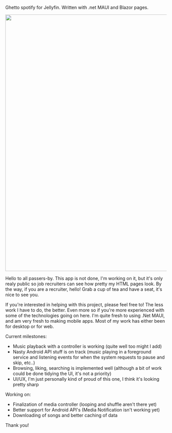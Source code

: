 Ghetto spotify for Jellyfin. Written with .net MAUI and Blazor pages. 

<img src="https://github.com/olip-03/PortaJel-Blazor/assets/83119244/f5e678a9-3d49-452f-bc46-5b9a666221e9" width="auto" height="800"/>

Hello to all passers-by. This app is not done, I'm working on it, but it's only realy public so job recruiters can see how pretty my HTML pages look. By the way, if you are a recruiter, hello! Grab a cup of tea and have a seat, it's nice to see you. 

If you're interested in helping with this project, please feel free to! The less work I have to do, the better. Even more so if you're more experienced with some of the technologies going on here. I'm quite fresh to using .Net MAUI, and am very fresh to making mobile apps. Most of my work has either been for desktop or for web.


Current milestones: 
- Music playback with a controller is working (quite well too might I add)
- Nasty Android API stuff is on track (music playing in a foreground service and listening events for when the system requests to pause and skip, etc..)
- Browsing, liking, searching is implemented well (although a bit of work could be done tidying the UI, it's not a priority)
- UI/UX, I'm just personally kind of proud of this one, I think it's looking pretty sharp

Working on: 
- Finalization of media controller (looping and shuffle aren't there yet)
- Better support for Android API's (Media Notification isn't working yet)
- Downloading of songs and better caching of data 

Thank you! 
